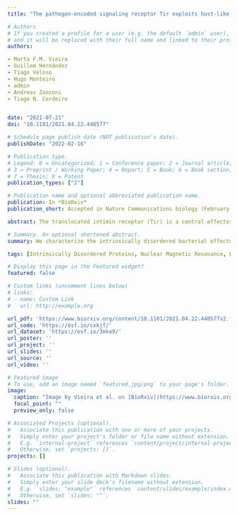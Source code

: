 ```yaml
---
title: "The pathogen-encoded signaling receptor Tir exploits host-like intrinsic disorder to assist infection"

# Authors
# If you created a profile for a user (e.g. the default `admin` user), write the username (folder name) here 
# and it will be replaced with their full name and linked to their profile.
authors:

- Marta F.M. Vieira
- Guillem Hernández
- Tiago Veloso
- Hugo Monteiro
- admin
- Andreas Zanzoni
- Tiago N. Cordeiro 


date: "2021-07-21"
doi: "10.1101/2021.04.22.440577"

# Schedule page publish date (NOT publication's date).
publishDate: "2022-02-16"

# Publication type.
# Legend: 0 = Uncategorized; 1 = Conference paper; 2 = Journal article;
# 3 = Preprint / Working Paper; 4 = Report; 5 = Book; 6 = Book section;
# 7 = Thesis; 8 = Patent
publication_types: ["2"]

# Publication name and optional abbreviated publication name.
publication: In *BioRxiv*
publication_short: Accepted in Nature Communications biology (February 2024). Find the published version [here](https://doi.org/10.1038/s42003-024-05856-9)

abstract: The translocated intimin receptor (Tir) is a central effector of Attaching and Effacing (A/E) pathogens responsible for worldwide foodborne disease cases. Tir acts as a cell-surface receptor in host cells, rewiring intracellular processes to assist infection by targeting multiple host proteins. We sought to understand the basis for Tir binding diversity in signaling. Here, we establish that Tir is a disordered protein with host-like binding motifs. A trait we find prevalent in several other effectors secreted by A/E bacteria. We disclose that Tir has a disordered C-terminal intracellular tail (C-Tir) with non-random structural preferences at phosphorylation sites, including host-like tyrosine-based motifs, with versatile lipid- and SH2 domain binding capability pre-phosphorylation. We show that multi-site tyrosine phosphorylation enables C-Tir to engage SH2 domains in a multivalent manner, consistent with Tir’s scaffold/hub role for host proteins. Last, we uncover Tir’s ability to dimerizes via its partially disordered N-terminal intracellular domain. Collectively, our findings provide an updated picture of Tir’s intracellular side, highlighting its ability to mimic host disordered membrane receptors’ versatility as a molecular strategy for host evasion.

# Summary. An optional shortened abstract.
summary: We characterize the intrinsically disordered bacterial effector protein Tir and find that it mimics human structural traits. An analysis of other effectors suggest that bacteria use structural disorder to attack its hosts. 

tags: [Intrinsically Disordered Proteins, Nuclear Magnetic Resonance, Bacterial pathogens, Bioinformatics]

# Display this page in the Featured widget?
featured: false

# Custom links (uncomment lines below)
# links:
# - name: Custom Link
#   url: http://example.org

url_pdf: 'https://www.biorxiv.org/content/10.1101/2021.04.22.440577v2.full.pdf'
url_code: 'https://osf.io/cxkjf/'
url_dataset: 'https://osf.io/3mka9/'
url_poster: ''
url_project: ''
url_slides: ''
url_source: ''
url_video: ''

# Featured image
# To use, add an image named `featured.jpg/png` to your page's folder. 
image:
  caption: "Image by Vieira et al. on [BioRxiv](https://www.biorxiv.org/content/10.1101/2021.04.22.440577v2)"
  focal_point: ""
  preview_only: false

# Associated Projects (optional).
#   Associate this publication with one or more of your projects.
#   Simply enter your project's folder or file name without extension.
#   E.g. `internal-project` references `content/project/internal-project/index.md`.
#   Otherwise, set `projects: []`.
projects: []

# Slides (optional).
#   Associate this publication with Markdown slides.
#   Simply enter your slide deck's filename without extension.
#   E.g. `slides: "example"` references `content/slides/example/index.md`.
#   Otherwise, set `slides: ""`.
slides: ""
---
```



